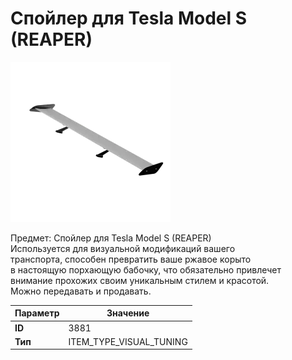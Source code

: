 # Спойлер для Tesla Model S (REAPER)

![Item Image](../img/3881.webp?raw=true)

Предмет: Спойлер для Tesla Model S (REAPER)<br>Используется для визуальной модификаций вашего<br>транспорта, способен превратить ваше ржавое корыто<br>в настоящую порхающую бабочку, что обязательно привлечет<br>внимание прохожих своим уникальным стилем и красотой.<br>Можно передавать и продавать.


| Параметр | Значение |
|----------|----------|
| **ID** | 3881 |
| **Тип** | ITEM_TYPE_VISUAL_TUNING |

